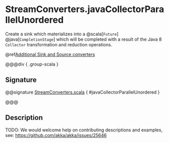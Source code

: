 # StreamConverters.javaCollectorParallelUnordered

Create a sink which materializes into a @scala[`Future`] @java[`CompletionStage`] which will be completed with a result of the Java 8 `Collector` transformation and reduction operations.

@ref[Additional Sink and Source converters](../index.md#additional-sink-and-source-converters)

@@@div { .group-scala }

## Signature

@@signature [StreamConverters.scala](/akka-stream/src/main/scala/akka/stream/scaladsl/StreamConverters.scala) { #javaCollectorParallelUnordered }

@@@

## Description

TODO: We would welcome help on contributing descriptions and examples, see: https://github.com/akka/akka/issues/25646
